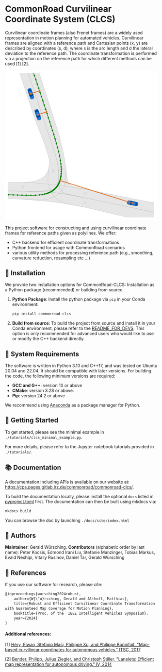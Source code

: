# CommonRoad Curvilinear Coordinate System (CLCS)

Curvilinear coordinate frames (also Frenet frames) are a widely used representation in motion planning for automated
vehicles. Curvilinear frames are aligned with a reference path and Cartesian points (x, y) are described by 
coordinates (s, d), where s is the arc length and d the lateral deviation to the reference path.
The coordinate transformation is performed via a projection on the reference path for which different methods can be 
used [1] [2].

<img src="docs/assets/animation.gif" alt="clcs" width="500"/>

This project software for constructing and using curvilinear coordinate frames for reference paths given as polylines.
We offer:
* C++ backend for efficient coordinate transformations
* Python frontend for usage with CommonRoad scenarios
* various utility methods for processing reference path (e.g., smoothing, curvature reduction, resampling etc ...)

## :wrench: Installation
We provide two installation options for CommonRoad-CLCS: 
Installation as a Python package (recommended) or building from source.

1. **Python Package**: Install the python package via `pip` in your Conda environment:
    ```bash
    pip install commonroad-clcs
    ```
2. **Build from source**: To build the project from source and install it in your Conda environment, 
   please refer to the [README_FOR_DEVS](./README_FOR_DEVS.md).
   This option is only recommended for advanced users who would like to use or modify the C++ backend directly.



## :link: System Requirements
The software is written in Python 3.10 and C++17, and was tested on Ubuntu 20.04 and 22.04.
It should be compatible with later versions.
For building the code, the following minimum versions are required:
* **GCC and G++**: version 10 or above
* **CMake**: version 3.28 or above.
* **Pip**: version 24.2 or above

We recommend using [Anaconda](https://www.anaconda.com/) as a package manager for Python.


## :rocket: Getting Started
To get started, please see the minimal example in `./tutorials/clcs_minimal_example.py`.

For more details, please refer to the Jupyter notebook tutorials provided in `./tutorials/`. 


## :books: Documentation
A documentation including APIs is available on our website at:
https://cps.pages.gitlab.lrz.de/commonroad/commonroad-clcs/.

To build the documentation locally, please install the optional `docs` listed in [pyproject.toml](pyproject.toml) first.
The documentation can then be built using mkdocs via:
```bash
mkdocs build
```
You can browse the doc by launching `./docs/site/index.html`

## :busts_in_silhouette: Authors
**Maintainer**: Gerald Würsching. **Contributors** (alphabetic order by last name): Peter Kocsis, Edmond Irani Liu,
Stefanie Manzinger, Tobias Markus, Evald Nexhipi, Vitaliy Rusinov, Daniel Tar, Gerald Würsching

## :speech_balloon: References
If you use our software for research, please cite:
```
@inproceedings{wursching2024robust,
    author={W{\"u}rsching, Gerald and Althoff, Matthias},
    title={Robust and Efficient Curvilinear Coordinate Transformation with Guaranteed Map Coverage for Motion Planning},
    booktitle={Proc. of the  IEEE Intelligent Vehicles Symposium},
    year={2024}
}
```

#### Additional references:
[1] [Héry, Elwan, Stefano Masi, Philippe Xu, and Philippe Bonnifait. "Map-based curvilinear coordinates for autonomous vehicles." ITSC, 2017](https://ieeexplore.ieee.org/document/8317775)

[2] [Bender, Philipp, Julius Ziegler, and Christoph Stiller. "Lanelets: Efficient map representation for autonomous driving." IV, 2014](https://ieeexplore.ieee.org/document/6856487)
